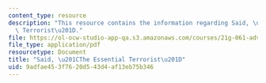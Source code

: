 ```yaml
---
content_type: resource
description: "This resource contains the information regarding Said, \u201CThe Essential\
  \ Terrorist\u201D."
file: https://ol-ocw-studio-app-qa.s3.amazonaws.com/courses/21g-061-advanced-topics-plotting-terror-in-european-culture-spring-2004/9adfae453f7620d543d4af13eb75b346_MIT21G_061S04_said.pdf
file_type: application/pdf
resourcetype: Document
title: "Said, \u201CThe Essential Terrorist\u201D"
uid: 9adfae45-3f76-20d5-43d4-af13eb75b346
---
```

